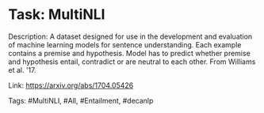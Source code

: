 Task: MultiNLI
===============
Description: A dataset designed for use in the development and evaluation of machine learning models for sentence understanding. Each example contains a premise and hypothesis. Model has to predict whether premise and hypothesis entail, contradict or are neutral to each other. From Williams et al. '17. 

Link: https://arxiv.org/abs/1704.05426

Tags: #MultiNLI, #All, #Entailment, #decanlp

